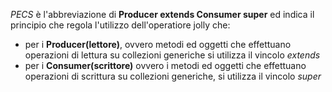 *PECS* è l'abbreviazione di **Producer extends Consumer super** ed indica il principio che regola l'utilizzo dell'operatiore jolly che:
- per i **Producer(lettore)**, ovvero metodi ed oggetti che effettuano operazioni di lettura su collezioni generiche  si utilizza il vincolo *extends*
- per i **Consumer(scrittore)** ovvero i metodi ed oggetti che effettuano operazioni di scrittura su collezioni generiche, si utilizza il vincolo *super*


